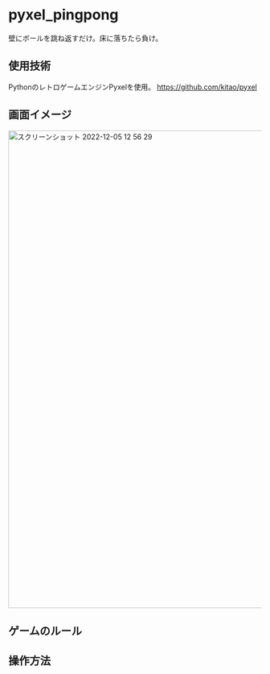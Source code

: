 # pyxel_pingpong
壁にボールを跳ね返すだけ。床に落ちたら負け。

## 使用技術
PythonのレトロゲームエンジンPyxelを使用。
https://github.com/kitao/pyxel

## 画面イメージ
<img width="949" alt="スクリーンショット 2022-12-05 12 56 29" src="https://user-images.githubusercontent.com/64301078/205546183-b130f1ad-56b5-4ea6-8863-0ee0cb1bcef3.png">

## ゲームのルール

## 操作方法

